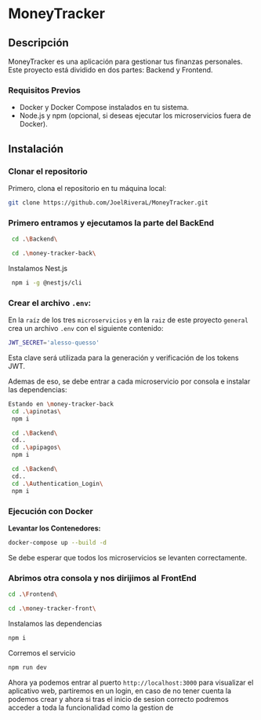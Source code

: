 # MoneyTracker

## Descripción

MoneyTracker es una aplicación para gestionar tus finanzas personales. Este proyecto está dividido en dos partes: Backend y Frontend.

### Requisitos Previos
- Docker y Docker Compose instalados en tu sistema.
- Node.js y npm (opcional, si deseas ejecutar los microservicios fuera de Docker).

## Instalación

### Clonar el repositorio

Primero, clona el repositorio en tu máquina local:

```bash
git clone https://github.com/JoelRiveraL/MoneyTracker.git
```

### Primero entramos y ejecutamos la parte del BackEnd

```bash
 cd .\Backend\

 cd .\money-tracker-back\
 ```

 Instalamos Nest.js
 
```bash
 npm i -g @nestjs/cli
```

 ### Crear el archivo `.env`:
En la `raíz` de los tres `microservicios` `y` en la `raiz` de este proyecto `general` crea un archivo `.env` con el siguiente contenido:

```bash
JWT_SECRET='alesso-quesso'
```

Esta clave será utilizada para la generación y verificación de los tokens JWT.

Ademas de eso, se debe entrar a cada microservicio por consola e instalar las dependencias:

```bash
Estando en \money-tracker-back
 cd .\apinotas\
 npm i
 ```

```bash
 cd .\Backend\
 cd..
 cd .\apipagos\
 npm i
 ```

```bash
 cd .\Backend\
 cd..
 cd .\Authentication_Login\
 npm i
 ```
 
 ### Ejecución con Docker

 **Levantar los Contenedores:**
```bash
docker-compose up --build -d
```
Se debe esperar que todos los microservicios se levanten correctamente.

### Abrimos otra consola y nos dirijimos al FrontEnd

```bash
cd .\Frontend\

cd .\money-tracker-front\
```

Instalamos las dependencias

```bash
npm i
```

Corremos el servicio

```bash
npm run dev
```

Ahora ya podemos entrar al puerto `http://localhost:3000` para visualizar el aplicativo web, partiremos en un login, en caso de no tener cuenta la podemos crear y ahora si tras el inicio de sesion correcto podremos acceder a toda la funcionalidad como la gestion de 


